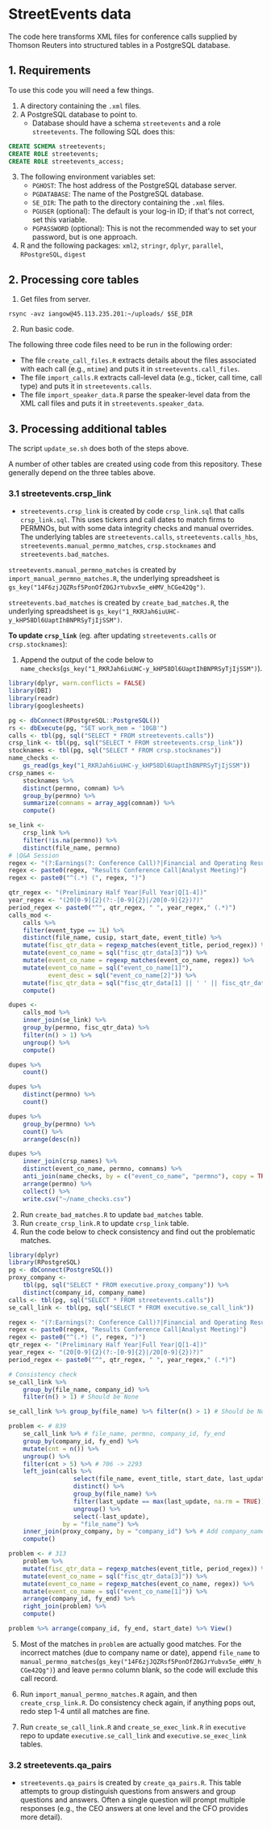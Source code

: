 # StreetEvents data

The code here transforms XML files for conference calls supplied by Thomson Reuters into structured tables in a PostgreSQL database.

## 1. Requirements

To use this code you will need a few things.

1. A directory containing the `.xml` files.
2. A PostgreSQL database to point to.
    - Database should have a schema `streetevents` and a role `streetevents`. The following SQL does
      this:

```sql
CREATE SCHEMA streetevents;
CREATE ROLE streetevents;
CREATE ROLE streetevents_access;
```

3. The following environment variables set:
    - `PGHOST`: The host address of the PostgreSQL database server.
    - `PGDATABASE`: The name of the PostgreSQL database.
    - `SE_DIR`: The path to the directory containing the `.xml` files.
    - `PGUSER` (optional): The default is your log-in ID; if that's not correct, set this variable.
    - `PGPASSWORD` (optional): This is not the recommended way to set your password, but is one
      approach.
4. R and the following packages: `xml2`, `stringr`, `dplyr`, `parallel`, `RPostgreSQL`, `digest`

## 2. Processing core tables

1. Get files from server.

```
rsync -avz iangow@45.113.235.201:~/uploads/ $SE_DIR
```

2. Run basic code.

The following three code files need to be run in the following order:

- The file `create_call_files.R` extracts details about the files associated with each call (e.g., `mtime`) and puts it in `streetevents.call_files`.
- The file `import_calls.R` extracts call-level data (e.g., ticker, call time, call type) and puts it in `streetevents.calls`.
- The file `import_speaker_data.R` parse the speaker-level data from the XML call files and puts it
  in `streetevents.speaker_data`.

## 3. Processing additional tables
The script `update_se.sh` does both of the steps above.

A number of other tables are created using code from this repository. These generally depend on the
three tables above.
### 3.1 streetevents.crsp_link
- `streetevents.crsp_link` is created by code `crsp_link.sql` that calls `crsp_link.sql`. 
This uses tickers and call dates to match firms to PERMNOs, but with some data integrity checks and manual overrides.
The underlying tables are `streetevents.calls`, `streetevents.calls_hbs`, `streetevents.manual_permno_matches`, 
`crsp.stocknames` and `streetevents.bad_matches`.

`streetevents.manual_permno_matches` is created by `import_manual_permno_matches.R`, the underlying spreadsheet is `gs_key("14F6zjJQZRsf5PonOfZ0GJrYubvx5e_eHMV_hCGe42Qg")`.

`streetevents.bad_matches` is created by `create_bad_matches.R`, the underlying spreadsheet is `gs_key("1_RKRJah6iuUHC-y_kHP58Dl6UaptIhBNPRSyTjIjSSM")`.

**To update `crsp_link`** (eg. after updating `streetevents.calls` or `crsp.stocknames`):
1. Append the output of the code below to `name_checks`(`gs_key("1_RKRJah6iuUHC-y_kHP58Dl6UaptIhBNPRSyTjIjSSM")`).
```r
library(dplyr, warn.conflicts = FALSE)
library(DBI)
library(readr)
library(googlesheets)

pg <- dbConnect(RPostgreSQL::PostgreSQL())
rs <- dbExecute(pg, "SET work_mem = '10GB'")
calls <- tbl(pg, sql("SELECT * FROM streetevents.calls"))
crsp_link <- tbl(pg, sql("SELECT * FROM streetevents.crsp_link"))
stocknames <- tbl(pg, sql("SELECT * FROM crsp.stocknames"))
name_checks <- 
    gs_read(gs_key("1_RKRJah6iuUHC-y_kHP58Dl6UaptIhBNPRSyTjIjSSM"))
crsp_names <-
    stocknames %>%
    distinct(permno, comnam) %>%
    group_by(permno) %>%
    summarize(comnams = array_agg(comnam)) %>%
    compute()

se_link <- 
    crsp_link %>%
    filter(!is.na(permno)) %>%
    distinct(file_name, permno)
# |Q&A Session
regex <- "(?:Earnings(?: Conference Call)?|Financial and Operating Results|Financial Results Call|"
regex <- paste0(regex, "Results Conference Call|Analyst Meeting)")
regex <- paste0("^(.*) (", regex, ")")

qtr_regex <- "(Preliminary Half Year|Full Year|Q[1-4])"
year_regex <- "(20[0-9]{2}(?:-[0-9]{2}|/20[0-9]{2})?)"
period_regex <- paste0("^", qtr_regex, " ", year_regex," (.*)")
calls_mod <- 
    calls %>%
    filter(event_type == 1L) %>%
    distinct(file_name, cusip, start_date, event_title) %>%
    mutate(fisc_qtr_data = regexp_matches(event_title, period_regex)) %>%
    mutate(event_co_name = sql("fisc_qtr_data[3]")) %>%
    mutate(event_co_name = regexp_matches(event_co_name, regex)) %>%
    mutate(event_co_name = sql("event_co_name[1]"),
           event_desc = sql("event_co_name[2]")) %>%
    mutate(fisc_qtr_data = sql("fisc_qtr_data[1] || ' ' || fisc_qtr_data[2]")) %>%
    compute()

dupes <- 
    calls_mod %>%
    inner_join(se_link) %>% 
    group_by(permno, fisc_qtr_data) %>%
    filter(n() > 1) %>%
    ungroup() %>%
    compute()

dupes %>% 
    count()

dupes %>% 
    distinct(permno) %>%
    count()

dupes %>% 
    group_by(permno) %>%
    count() %>%
    arrange(desc(n))

dupes %>%
    inner_join(crsp_names) %>%
    distinct(event_co_name, permno, comnams) %>%
    anti_join(name_checks, by = c("event_co_name", "permno"), copy = TRUE) %>% 
    arrange(permno) %>%
    collect() %>%
    write.csv("~/name_checks.csv")
```

2. Run `create_bad_matches.R` to update `bad_matches` table.
3. Run `create_crsp_link.R` to update `crsp_link` table.
4. Run the code below to check consistency and find out the problematic matches.
```r
library(dplyr)
library(RPostgreSQL)
pg <- dbConnect(PostgreSQL())
proxy_company <- 
    tbl(pg, sql("SELECT * FROM executive.proxy_company")) %>% 
    distinct(company_id, company_name)
calls <- tbl(pg, sql("SELECT * FROM streetevents.calls"))
se_call_link <- tbl(pg, sql("SELECT * FROM executive.se_call_link")) 

regex <- "(?:Earnings(?: Conference Call)?|Financial and Operating Results|Financial Results Call|"
regex <- paste0(regex, "Results Conference Call|Analyst Meeting)")
regex <- paste0("^(.*) (", regex, ")")
qtr_regex <- "(Preliminary Half Year|Full Year|Q[1-4])"
year_regex <- "(20[0-9]{2}(?:-[0-9]{2}|/20[0-9]{2})?)"
period_regex <- paste0("^", qtr_regex, " ", year_regex," (.*)")

# Consistency check
se_call_link %>% 
    group_by(file_name, company_id) %>% 
    filter(n() > 1) # Should be None

se_call_link %>% group_by(file_name) %>% filter(n() > 1) # Should be None

problem <- # 839
    se_call_link %>% # file_name, permno, company_id, fy_end
    group_by(company_id, fy_end) %>% 
    mutate(cnt = n()) %>% 
    ungroup() %>% 
    filter(cnt > 5) %>% # 706 -> 2293
    left_join(calls %>% 
                  select(file_name, event_title, start_date, last_update) %>% 
                  distinct() %>% 
                  group_by(file_name) %>% 
                  filter(last_update == max(last_update, na.rm = TRUE)) %>% 
                  ungroup() %>% 
                  select(-last_update),
               by = "file_name") %>% 
    inner_join(proxy_company, by = "company_id") %>% # Add company_name
    compute()

problem <- # 313
    problem %>% 
    mutate(fisc_qtr_data = regexp_matches(event_title, period_regex)) %>%
    mutate(event_co_name = sql("fisc_qtr_data[3]")) %>%
    mutate(event_co_name = regexp_matches(event_co_name, regex)) %>%
    mutate(event_co_name = sql("event_co_name[1]")) %>%
    arrange(company_id, fy_end) %>% 
    right_join(problem) %>% 
    compute() 

problem %>% arrange(company_id, fy_end, start_date) %>% View()
```
5. Most of the matches in `problem` are actually good matches. For the incorrect matches (due to company name or date), append `file_name` to `manual_permno_matches`(`gs_key("14F6zjJQZRsf5PonOfZ0GJrYubvx5e_eHMV_hCGe42Qg")`) and leave `permno` column blank, so the code will exclude this call record.

6. Run `import_manual_permno_matches.R` again, and then `create_crsp_link.R`. Do consistency check again, if anything pops out, redo step 1-4 until all matches are fine.

7. Run `create_se_call_link.R` and `create_se_exec_link.R` in `executive` repo to update `executive.se_call_link` and `executive.se_exec_link` tables.

### 3.2 streetevents.qa_pairs
- `streetevents.qa_pairs` is created by `create_qa_pairs.R`.
This table attempts to group distinguish questions from answers and group questions and answers.
Often a single question will prompt multiple responses (e.g., the CEO answers at one level and the CFO provides more detail).

